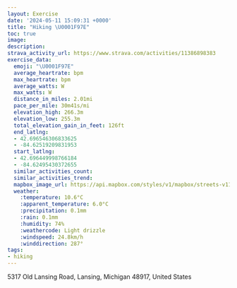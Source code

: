 ```yaml
---
layout: Exercise
date: '2024-05-11 15:09:31 +0000'
title: "Hiking \U0001F97E"
toc: true
image:
description:
strava_activity_url: https://www.strava.com/activities/11386898383
exercise_data:
  emoji: "\U0001F97E"
  average_heartrate: bpm
  max_heartrate: bpm
  average_watts: W
  max_watts: W
  distance_in_miles: 2.01mi
  pace_per_mile: 30m41s/mi
  elevation_high: 266.3m
  elevation_low: 255.3m
  total_elevation_gain_in_feet: 126ft
  end_latlng:
  - 42.696546306833625
  - -84.62519209831953
  start_latlng:
  - 42.696449998766184
  - -84.62495430372655
  similar_activities_count:
  similar_activities_trend:
  mapbox_image_url: https://api.mapbox.com/styles/v1/mapbox/streets-v11/static/path-5+787af2-1.0(a~qcGf_ocOESI%5B_%40YAI%3FIDMTIjA%40D%40%40D%40EZB%3FKDIPG%60%40Ex%40Jb%40K%5ENZF%5CMXC%60%40Z%5CBfAOFAF%3FPFNRp%40f%40Zj%40VZRB%60AXd%40b%40%5Cj%40NLLXb%40b%40f%40PPAb%40a%40LEJAf%40%5CZBBF%3FFKsA%40%5DDWFeA%3Fa%40FM%40OHc%40FO%40%40DABK%3FJAUFKBa%40HQB%3F%40HAGDC%40%5BJc%40%40YRKPAR%3FAHF_%40CEKDYVIDO%40%5BCKCM%40c%40WGIGMGW%3FQBMJCJBHRTLFEHAVABANu%40FOMa%40KAKEWWQCUREICADSE%40%40P%40EM%40KEK%3FOCC%40AAEFDIAOBICKCEB%3FE%40B%3FDIF%7D%40CMDEEABDAWAAIDC%3FGYIKSOEMDBVVLR%3FJ%3FC%40%3FOQKEW%5DICJ%7C%40DRELA%3F%40ABBDVRFJP%40LG%60%40HLH%5CALG%60%40FJJBBBDT%3FNAXMNM%40QEKKOYGOGo%40GOGGE%40EDAFHNHDH%40DDBH%3Ff%40BDJBF%5CCTO%5CETA%60%40IRKBSAUHEFGDICQB%5BOEQDUCUBYABKIW%3FEBCHKByA%40UKQOMYMGi%40zBG%60%40IV%3FLED%40%40MFsCRKA_%40YWGURQFa%40AgADWAC%3FCIGTIDo%40E%5D%3FMA%5DDCJ%40Lb%40h%40V%7C%40Fb%40%3FZCJ),pin-s-s+e5b22e(-84.6234,42.69553),pin-s-f+89ae00(-84.62393000000004,42.69539999999998)/auto/800x800?access_token=pk.eyJ1Ijoiam9zaGJlY2ttYW4iLCJhIjoiY205eWR2aDd1MWZ6djJrbXc4a3M0bWZleiJ9.XiG9OWkNcZk2QzjJbxLB4A
  weather:
    :temperature: 10.6°C
    :apparent_temperature: 6.0°C
    :precipitation: 0.1mm
    :rain: 0.1mm
    :humidity: 74%
    :weathercode: Light drizzle
    :windspeed: 24.8km/h
    :winddirection: 287°
tags:
- hiking
---
```

5317 Old Lansing Road, Lansing, Michigan 48917, United States
